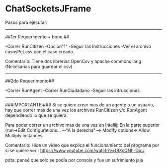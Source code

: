 # ChatSocketsJFrame

Pasos para ejecutar:
***
##1er Requerimento + bono ##

-Correr RunCitizen
-Opcion"1"
-Seguir las Instrucciones
-Ver el archivo casosPet.csv con el caso creado.

Comentario: Tiene dos librerias OpenCsv y apache commons lang (Necesarias para guardar el csv)
***
##2do Requerimento##

-Correr RunAgent
-Correr RunCiudadano
-Seguir las intrucciones.
***
###IMPORTANTE:###
Si se quiere crear mas de un agente o un usuario, hay que correr mas de una vez los archivos RunCitizen y/o RunAgent dependiendo lo que se quiera.

Para poder correr un archivo mas de una vez en Intellij: En la parte superior (run->Edit Configurations... --"A la derecha"--> Modify options-> Allow Multiply instances

Comentario: Hice un video que explica el funcionamiento del programa por si se quiere ver : https://www.youtube.com/watch?v=f8XsQNh-DoU

pdta: pensé que solo se podía por consola y fue un sufrimiento jaja
